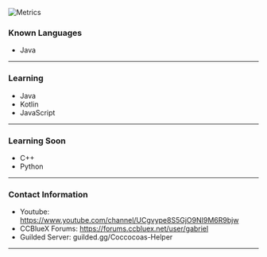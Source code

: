 ![Metrics](https://metrics.lecoq.io/gabrielvicenteYT?template=classic&isocalendar=1&stars=1&introduction=1&languages=1&isocalendar.duration=half-year&languages.colors=github&languages.threshold=0%25&introduction.title=true&stars.limit=3&config.timezone=Portugal%2FCBeja)

### Known Languages
-  Java
--------------------------
### Learning
- Java
- Kotlin
- JavaScript
--------------------------
### Learning Soon
- C++
- Python
--------------------------
### Contact Information

 - Youtube: https://www.youtube.com/channel/UCgvype8S5GjO9NI9M6R9bjw
 - CCBlueX Forums: https://forums.ccbluex.net/user/gabriel
 - Guilded Server: guilded.gg/Coccocoas-Helper
 
 --------------------------
